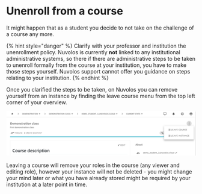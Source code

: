 # Unenroll from a course

It might happen that as a student you decide to not take on the challenge of a course any more. 

{% hint style="danger" %}
Clarify with your professor and institution the unenrollment policy. Nuvolos is currently **not** linked to any institutional administrative systems, so there if there are administrative steps to be taken to unenroll formally from the course at your institution, you have to make those steps yourself. Nuvolos support cannot offer you guidance on steps relating to your institution.
{% endhint %}

Once you clarified the steps to be taken, on Nuvolos you can remove yourself from an instance by finding the leave course menu from the top left corner of your overview. 

![The leave course menu](../../.gitbook/assets/screenshot-2021-03-05-165516.png)

Leaving a course will remove your roles in the course \(any viewer and editing role\), however your instance will not be deleted - you might change your mind later or what you have already stored might be required by your institution at a later point in time.

